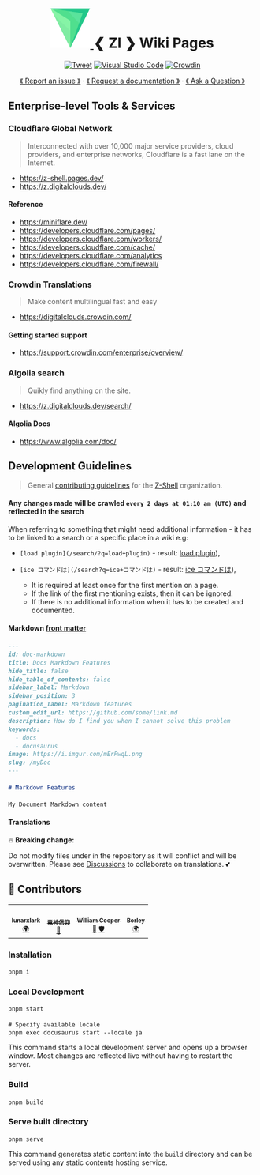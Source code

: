 <h1 align="center">
  <a href="https://github.com/z-shell/zi">
    <img src="https://github.com/z-shell/zi/raw/main/docs/images/logo.svg" alt="Logo" width="80" height="80">
  </a>
❮ ZI ❯ Wiki Pages
</h1><div align="center">

[![Tweet][twitter-badge]][twitter-link]
[![Visual Studio Code](https://img.shields.io/badge/--007ACC?logo=visual%20studio%20code&logoColor=ffffff)](https://open.vscode.dev/z-shell/z-shell.pages.dev)
[![Crowdin](https://badges.crowdin.net/e/f108c12713ee8526ac878d5671ad6e29/localized.svg)](https://digitalclouds.crowdin.com/z-shell)

<a href="https://github.com/z-shell/zi/issues/new?assignees=&labels=bug+%F0%9F%90%9E&template=01_bug_report.yml&title=bug%3A+">《
Report an issue 》</a> ·
<a href="https://github.com/z-shell/z-shell.pages.dev/issues/new?assignees=&labels=documentation+%F0%9F%92%A1&template=01_request_documentation.yml&title=feat%3A+">《
Request a documentation 》</a> · <a href="https://github.com/z-shell/zi/discussions">《 Ask a Question 》</a>

</div>

## Enterprise-level Tools & Services

### Cloudflare Global Network

> Interconnected with over 10,000 major service providers, cloud providers, and enterprise networks, Cloudflare is a
> fast lane on the Internet.

- <https://z-shell.pages.dev/>
- <https://z.digitalclouds.dev/>

#### Reference

- <https://miniflare.dev/>
- <https://developers.cloudflare.com/pages/>
- <https://developers.cloudflare.com/workers/>
- <https://developers.cloudflare.com/cache/>
- <https://developers.cloudflare.com/analytics>
- <https://developers.cloudflare.com/firewall/>

### Crowdin Translations

> Make content multilingual fast and easy

- <https://digitalclouds.crowdin.com/>

#### Getting started support

- <https://support.crowdin.com/enterprise/overview/>

### Algolia search

> Quikly find anything on the site.

- <https://z.digitalclouds.dev/search/>

#### Algolia Docs

- <https://www.algolia.com/doc/>

## Development Guidelines

> General [contributing guidelines](https://github.com/z-shell/zi/blob/main/docs/CONTRIBUTING.md) for the
> [Z-Shell](https://github.com/z-shell) organization.

#### Any changes made will be crawled `every 2 days at 01:10 am (UTC)` and reflected in the search

When referring to something that might need additional information - it has to be linked to a search or a specific place
in a wiki e.g:

- `[load plugin](/search/?q=load+plugin)` - result: [load plugin](https://z-shell.pages.dev/search/?q=load+plugin)),
- `[ice コマンドは](/search?q=ice+コマンドは)` - result:
  [ice コマンドは](https://z-shell.pages.dev/ja/search?q=ice+%E3%82%B3%E3%83%9E%E3%83%B3%E3%83%89%E3%81%AF)),

  - It is required at least once for the first mention on a page.
  - If the link of the first mentioning exists, then it can be ignored.
  - If there is no additional information when it has to be created and documented.

#### Markdown [front matter](https://docusaurus.io/docs/api/plugins/@docusaurus/plugin-content-docs#markdown-front-matter)

```md
---
id: doc-markdown
title: Docs Markdown Features
hide_title: false
hide_table_of_contents: false
sidebar_label: Markdown
sidebar_position: 3
pagination_label: Markdown features
custom_edit_url: https://github.com/some/link.md
description: How do I find you when I cannot solve this problem
keywords:
  - docs
  - docusaurus
image: https://i.imgur.com/mErPwqL.png
slug: /myDoc
---

# Markdown Features

My Document Markdown content
```

#### Translations

🔥 **Breaking change:**

Do not modify files under in the repository as it will conflict and will be overwritten. Please see
[Discussions](https://github.com/z-shell/zw/discussions/73) to collaborate on translations. 💕

## 🥇 Contributors

<!-- ALL-CONTRIBUTORS-LIST:START - Do not remove or modify this section -->
<!-- prettier-ignore-start -->
<!-- markdownlint-disable -->
<table>
  <tr>
    <td align="center"><a href="https://github.com/lunarxlark"><img src="https://avatars.githubusercontent.com/u/18758150?v=4?s=80" width="80px;" alt=""/><br /><sub><b>lunarxlark</b></sub></a><br /><a href="#translation-lunarxlark" title="Translation">🌍</a></td>
    <td align="center"><a href="https://github.com/the-ryujin"><img src="https://avatars.githubusercontent.com/u/98503588?v=4?s=80" width="80px;" alt=""/><br /><sub><b>竜神信仰</b></sub></a><br /><a href="#maintenance-the-ryujin" title="Maintenance">🚧</a></td>
    <td align="center"><a href="https://github.com/wicoop"><img src="https://avatars.githubusercontent.com/u/60315017?v=4?s=80" width="80px;" alt=""/><br /><sub><b>William Cooper</b></sub></a><br /><a href="#maintenance-wicoop" title="Maintenance">🚧</a> <a href="#security-wicoop" title="Security">🛡️</a></td>
    <td align="center"><a href="https://github.com/borley1211"><img src="https://avatars.githubusercontent.com/u/47778507?v=4?s=80" width="80px;" alt=""/><br /><sub><b>Borley</b></sub></a><br /><a href="#translation-borley1211" title="Translation">🌍</a></td>
  </tr>
</table>

<!-- markdownlint-restore -->
<!-- prettier-ignore-end -->

<!-- ALL-CONTRIBUTORS-LIST:END -->

### Installation

```shell
pnpm i
```

### Local Development

```shell
pnpm start

# Specify available locale
pnpm exec docusaurus start --locale ja
```

This command starts a local development server and opens up a browser window. Most changes are reflected live without
having to restart the server.

### Build

```shell
pnpm build
```

### Serve built directory

```shell
pnpm serve
```

This command generates static content into the `build` directory and can be served using any static contents hosting
service.

[twitter-badge]: https://badgen.net/badge/icon/twitter?icon=twitter&label
[twitter-acc]: https://twitter.com/zshell_zi
[twitter-link]:
  https://twitter.com/intent/tweet?text=A%20Swiss%20Army%20Knife%20for%20Zsh%20-%20Unix%20shell%20%20@zshell_zi&url=https://github.com/z-shell/zi&hashtags=zsh,zi,zshell
